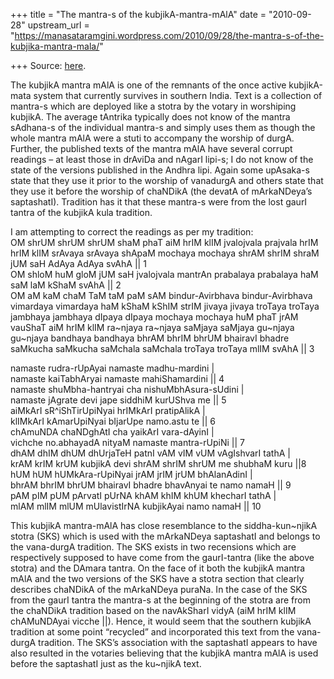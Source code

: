 +++
title = "The mantra-s of the kubjikA-mantra-mAlA"
date = "2010-09-28"
upstream_url = "https://manasataramgini.wordpress.com/2010/09/28/the-mantra-s-of-the-kubjika-mantra-mala/"

+++
Source: [here](https://manasataramgini.wordpress.com/2010/09/28/the-mantra-s-of-the-kubjika-mantra-mala/).

The kubjikA mantra mAlA is one of the remnants of the once active kubjikA-mata system that currently survives in southern India. Text is a collection of mantra-s which are deployed like a stotra by the votary in worshiping kubjikA. The average tAntrika typically does not know of the mantra sAdhana-s of the individual mantra-s and simply uses them as though the whole mantra mAlA were a stuti to accompany the worship of durgA. Further, the published texts of the mantra mAlA have several corrupt readings – at least those in drAviDa and nAgarI lipi-s; I do not know of the state of the versions published in the Andhra lipi. Again some upAsaka-s state that they use it prior to the worship of vanadurgA and others state that they use it before the worship of chaNDikA (the devatA of mArkaNDeya’s saptashatI). Tradition has it that these mantra-s were from the lost gaurI tantra of the kubjikA kula tradition.

I am attempting to correct the readings as per my tradition:  
OM shrUM shrUM shrUM shaM phaT aiM hrIM klIM jvalojvala prajvala hrIM hrIM klIM srAvaya srAvaya shApaM mochaya mochaya shrAM shrIM shraM jUM saH AdAya AdAya svAhA \|\| 1  
OM shloM huM gloM jUM saH jvalojvala mantrAn prabalaya prabalaya haM saM laM kShaM svAhA \|\| 2  
OM aM kaM chaM TaM taM paM sAM bindur-Avirbhava bindur-Avirbhava vimardaya vimardaya haM kShaM kShIM strIM jivaya jivaya troTaya troTaya jambhaya jambhaya dIpaya dIpaya mochaya mochaya huM phaT jrAM vauShaT aiM hrIM klIM ra\~njaya ra\~njaya saMjaya saMjaya gu\~njaya gu\~njaya bandhaya bandhaya bhrAM bhrIM bhrUM bhairavI bhadre saMkucha saMkucha saMchala saMchala troTaya troTaya mlIM svAhA \|\| 3

namaste rudra-rUpAyai namaste madhu-mardini \|  
namaste kaiTabhAryai namaste mahiShamardini \|\| 4  
namaste shuMbha-hantryai cha nishuMbhAsura-sUdini \|  
namaste jAgrate devi jape siddhiM kurUShva me \|\| 5  
aiMkArI sR^iShTirUpiNyai hrIMkArI pratipAlikA \|  
klIMkArI kAmarUpiNyai bIjarUpe namo.astu te \|\| 6  
chAmuNDA chaNDghAtI cha yaikArI vara-dAyinI \|  
vichche no.abhayadA nityaM namaste mantra-rUpiNi \|\| 7  
dhAM dhIM dhUM dhUrjaTeH patnI vAM vIM vUM vAgIshvarI tathA \|  
krAM krIM krUM kubjikA devi shrAM shrIM shrUM me shubhaM kuru \|\|8  
hUM hUM hUMkAra-rUpiNyai jrAM jrIM jrUM bhAlanAdinI \|  
bhrAM bhrIM bhrUM bhairavI bhadre bhavAnyai te namo namaH \|\| 9  
pAM pIM pUM pArvatI pUrNA khAM khIM khUM khecharI tathA \|  
mlAM mlIM mlUM mUlavistIrNA kubjikAyai namo namaH \|\| 10

This kubjikA mantra-mAlA has close resemblance to the siddha-kun\~njikA stotra (SKS) which is used with the mArkaNDeya saptashatI and belongs to the vana-durgA tradition. The SKS exists in two recensions which are respectively supposed to have come from the gaurI-tantra (like the above stotra) and the DAmara tantra. On the face of it both the kubjikA mantra mAlA and the two versions of the SKS have a stotra section that clearly describes chaNDikA of the mArkaNDeya puraNa. In the case of the SKS from the gaurI tantra the mantra-s at the beginning of the stotra are from the chaNDikA tradition based on the navAkSharI vidyA (aiM hrIM klIM chAMuNDAyai vicche \|\|). Hence, it would seem that the southern kubjikA tradition at some point “recycled” and incorporated this text from the vana-durgA tradition. The SKS’s association with the saptashatI appears to have also resulted in the votaries believing that the kubjikA mantra mAlA is used before the saptashatI just as the ku\~njikA text.

